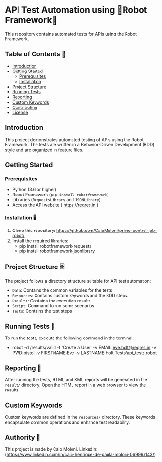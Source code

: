 # API Test Automation using 🤖Robot Framework🤖

This repository contains automated tests for APIs using the Robot Framework.

## Table of Contents 📁

- [Introduction](#introduction)
- [Getting Started](#getting-started)
  - [Prerequisites](#prerequisites)
  - [Installation](#installation)
- [Project Structure](#project-structure)
- [Running Tests](#running-tests)
- [Reporting](#reporting)
- [Custom Keywords](#custom-keywords)
- [Contributing](#contributing)
- [License](#license)

## Introduction 

This project demonstrates automated testing of APIs using the Robot Framework. The tests are written in a Behavior-Driven Development (BDD) style and are organized in feature files.

## Getting Started

### Prerequisites  

- Python (3.6 or higher)
- Robot Framework (`pip install robotframework`)
- Libraries (`RequestsLibrary` and `JSONLibrary`)
- Access the API website ( https://reqres.in )

### Installation 🖥️

1. Clone this repository: https://github.com/CaioMoloni/prime-control-job-robot/
2. Install the required libraries:
   - pip install robotframework-requests
   - pip install robotframework-jsonlibrary

## Project Structure 🗄

The project follows a directory structure suitable for API test automation:

- `Data`: Contains the common variables for the tests
- `Resources`: Contains custom keywords and the BDD steps.
- `Results`: Contains the execution results
- `Script`: Command to run some scenarios
- `Tests`: Contains the test steps

## Running Tests 🏃

To run the tests, execute the following command in the terminal:

  - robot -d /results/valid -t 'Create a User' -v EMAIL:eve.holt@reqres.in -v PWD:pistol -v FIRSTNAME:Eve -v LASTNAME:Holt   Tests/api_tests.robot
    
## Reporting 📝

After running the tests, HTML and XML reports will be generated in the `result/` directory. Open the HTML report in a web browser to view the results.

## Custom Keywords 

Custom keywords are defined in the `resources/` directory. These keywords encapsulate common operations and enhance test readability.

## Authority 👨

This project is made by Caio Moloni. LinkedIn: (https://www.linkedin.com/in/caio-henrique-de-paula-moloni-06999a143/)
